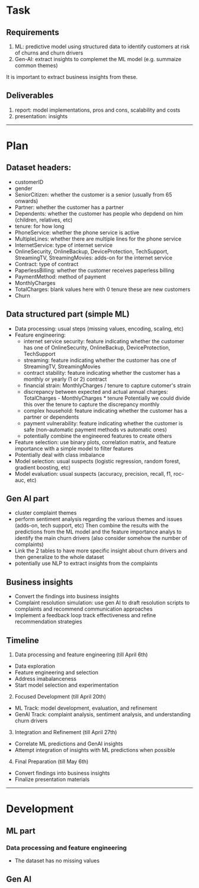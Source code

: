 # Task

## Requirements

1. ML: predictive model using structured data to identify customers at risk of churns and churn drivers
2. Gen-AI: extract insights to complemet the ML model (e.g. summaize common themes)

It is important to extract business insights from these.

## Deliverables

1. report: model implementations, pros and cons, scalability and costs
2. presentation: insights

---

# Plan

## Dataset headers:

- customerID
- gender
- SeniorCitizen: whether the customer is a senior (usually from 65 onwards) 
- Partner: whether the customer has a partner
- Dependents: whether the customer has people who depdend on him (children, relatives, etc)
- tenure: for how long
- PhoneService: whether the phone service is active
- MultipleLines: whether there are multiple lines for the phone service
- InternetService: type of internet service
- OnlineSecurity, OnlineBackup, DeviceProtection, TechSupport, StreamingTV, StreamingMovies: adds-on for the internet service
- Contract: type of contract
- PaperlessBilling: whether the customer receives paperless billing
- PaymentMethod: method of payment
- MonthlyCharges
- TotalCharges: blank values here with 0 tenure these are new customers
- Churn

## Data structured part (simple ML)

- Data processing: usual steps (missing values, encoding, scaling, etc)
- Feature engineering:
    - internet service security: feature indicating whether the customer has one of OnlineSecurity, OnlineBackup, DeviceProtection, TechSupport
    - streaming: feature indicating whether the customer has one of StreamingTV, StreamingMovies
    - contract stability: feature indicating whether the customer has a monthly or yearly (1 or 2) contract
    - financial strain: MonthlyCharges / tenure to capture cutomer's strain
    - discrepancy between expected and actual annual charges: TotalCharges - MonthlyCharges * tenure
    Potentially we could divide this over the tenure to capture the discrepancy monthly
    - complex household: feature indicating whether the customer has a partner or dependents
    - payment vulnerability: feature indicating whether the customer is safe
    (non-automatic payment methods vs automatic ones)
    - potentially combine the engineered features to create others
- Feature selection: use binary plots, correlation matrix, and feature importance with a simple model to filter features
- Potentially deal with class imbalance
- Model selection: usual suspects (logistic regression, random forest, gradient boosting, etc)
- Model evaluation: usual suspects (accuracy, precision, recall, f1, roc-auc, etc)

## Gen AI part

- cluster complaint themes
- perform sentiment analysis regarding the various themes and issues (adds-on, tech support, etc)
Then combine the results with the predictions from the ML model and the feature importance analys to identify the main churn drivers
(also consider somehow the number of complaints)
- Link the 2 tables to have more specific insight about churn drivers and then generalize to the whole dataset
- potentially use NLP to extract insights from the complaints

## Business insights

- Convert the findings into business insights
- Complaint resolution simulation: use gen AI to draft resolution scripts to complaints and recommend communication approaches
- Implement a feedback loop track effectiveness and refine recommendation strategies

## Timeline

1. Data processing and feature engineering (till April 6th)
- Data exploration
- Feature engineering and selection
- Address imabalanceness
- Start model selection and experimentation

2. Focused Development (till April 20th)
- ML Track: model development, evaluation, and refinement
- GenAI Track: complaint analysis, sentiment analysis, and understanding churn drivers 

3. Integration and Refinement (till April 27th)
- Correlate ML predictions and GenAI insights
- Attempt integration of insights with ML predictions when possible

4. Final Preparation (till May 6th)
- Convert findings into business insights
- Finalize presentation materials

---


# Development

## ML part

### Data processing and feature engineering
- The dataset has no missing values

## Gen AI
